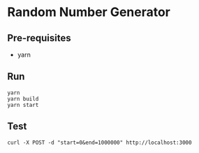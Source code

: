 # Random Number Generator

## Pre-requisites

- yarn

## Run

```
yarn
yarn build
yarn start
```

## Test

`curl -X POST -d "start=0&end=1000000" http://localhost:3000`
